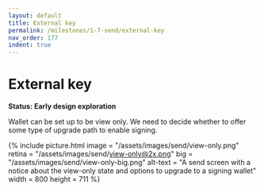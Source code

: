 ```yaml
---
layout: default
title: External key
permalink: /milestones/1-7-send/external-key
nav_order: 177
indent: true
---
```


# External key

**Status: Early design exploration**

Wallet can be set up to be view only. We need to decide whether to offer some type of upgrade path to enable signing.

{% include picture.html
	image = "/assets/images/send/view-only.png"
	retina = "/assets/images/send/view-only@2x.png"
	big = "/assets/images/send/view-only-big.png"
	alt-text = "A send screen with a notice about the view-only state and options to upgrade to a signing wallet"
	width = 800
	height = 711
%}